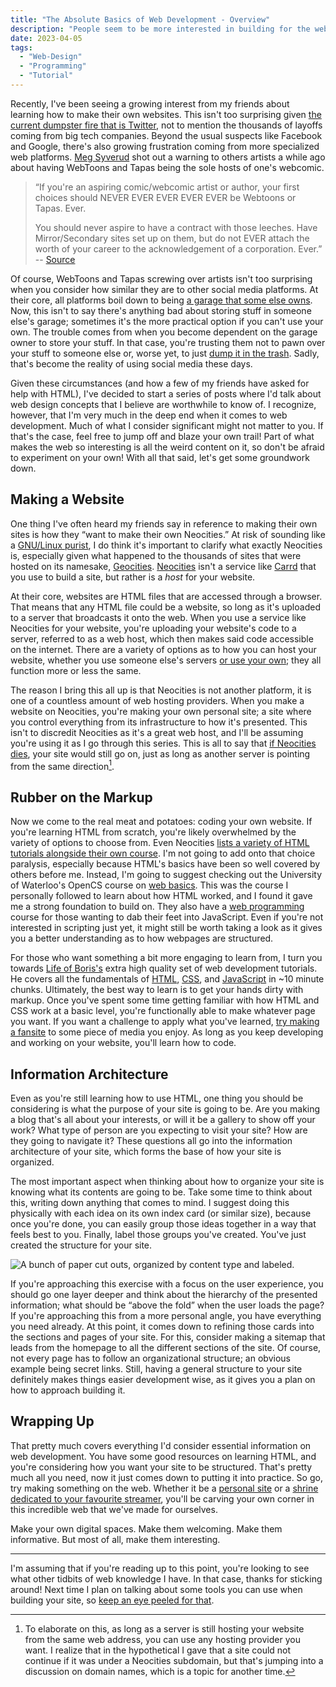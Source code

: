 ```yaml
---
title: "The Absolute Basics of Web Development - Overview"
description: "People seem to be more interested in building for the web these days. Here's how you get started with that."
date: 2023-04-05
tags:
  - "Web-Design"
  - "Programming"
  - "Tutorial"
---
```


Recently, I've been seeing a growing interest from my friends about learning how to make their own websites. This isn't too surprising given [the current dumpster fire that is Twitter](https://twitterisgoinggreat.com/), not to mention the thousands of layoffs coming from big tech companies. Beyond the usual suspects like Facebook and Google, there's also growing frustration coming from more specialized web platforms. [Meg Syverud](https://www.megsyverud.com/) shot out a warning to others artists a while ago about having WebToons and Tapas being the sole hosts of one's webcomic.

> “If you're an aspiring comic/webcomic artist or author, your first choices should NEVER EVER EVER EVER EVER be Webtoons or Tapas. Ever.
>
> You should never aspire to have a contract with those leeches. Have Mirror/Secondary sites set up on them, but do not EVER attach the worth of your career to the acknowledgement of a corporation. Ever.” -- [Source](https://twitter.com/bludragongal/status/1631139667977584640)

Of course, WebToons and Tapas screwing over artists isn't too surprising when you consider how similar they are to other social media platforms. At their core, all platforms boil down to being [a garage that some else owns](https://xkcd.com/1150/). Now, this isn't to say there's anything bad about storing stuff in someone else's garage; sometimes it's the more practical option if you can't use your own. The trouble comes from when you become dependent on the garage owner to store your stuff. In that case, you're trusting them not to pawn over your stuff to someone else or, worse yet, to just [dump it in the trash](https://www.matuzo.at/blog/2022/your-account-is-permanently-suspended/). Sadly, that's become the reality of using social media these days.

Given these circumstances (and how a few of my friends have asked for help with HTML), I've decided to start a series of posts where I'd talk about web design concepts that I believe are worthwhile to know of. I recognize, however, that I'm very much in the deep end when it comes to web development. Much of what I consider significant might not matter to you. If that's the case, feel free to jump off and blaze your own trail! Part of what makes the web so interesting is all the weird content on it, so don't be afraid to experiment on your own! With all that said, let's get some groundwork down.

## Making a Website

One thing I've often heard my friends say in reference to making their own sites is how they “want to make their own Neocities.” At risk of sounding like a [GNU/Linux purist](https://stallman-copypasta.github.io/), I do think it's important to clarify what exactly Neocities is, especially given what happened to the thousands of sites that were hosted on its namesake, [Geocities](https://www.howtogeek.com/692445/remembering-geocities-the-1990s-precursor-to-social-media/). [Neocities](https://neocities.org/) isn't a service like [Carrd](https://carrd.co/) that you use to build a site, but rather is a _host_ for your website.

At their core, websites are HTML files that are accessed through a browser. That means that any HTML file could be a website, so long as it's uploaded to a server that broadcasts it onto the web. When you use a service like Neocities for your website, you're uploading your website's code to a server, referred to as a web host, which then makes said code accessible on the internet. There are a variety of options as to how you can host your website, whether you use someone else's servers [or use your own](https://landchad.net/); they all function more or less the same.

The reason I bring this all up is that Neocities is not another platform, it is one of a countless amount of web hosting providers. When you make a website on Neocities, you're making your own personal site; a site where you control everything from its infrastructure to how it's presented. This isn't to discredit Neocities as it's a great web host, and I'll be assuming you're using it as I go through this series. This is all to say that [if Neocities dies](https://indieweb.org/site-deaths), your site would still go on, just as long as another server is pointing from the same direction[^1].

[^1]: To elaborate on this, as long as a server is still hosting your website from the same web address, you can use any hosting provider you want. I realize that in the hypothetical I gave that a site could not continue if it was under a Neocities subdomain, but that's jumping into a discussion on domain names, which is a topic for another time.

## Rubber on the Markup

Now we come to the real meat and potatoes: coding your own website. If you're learning HTML from scratch, you're likely overwhelmed by the variety of options to choose from. Even Neocities [lists a variety of HTML tutorials alongside their own course](https://neocities.org/tutorials). I'm not going to add onto that choice paralysis, especially because HTML's basics have been so well covered by others before me. Instead, I'm going to suggest checking out the University of Waterloo's OpenCS course on [web basics](https://open.cs.uwaterloo.ca/web-basics/). This was the course I personally followed to learn about how HTML worked, and I found it gave me a strong foundation to build on. They also have a [web programming](https://open.cs.uwaterloo.ca/web-programming/) course for those wanting to dab their feet into JavaScript. Even if you're not interested in scripting just yet, it might still be worth taking a look as it gives you a better understanding as to how webpages are structured.

For those who want something a bit more engaging to learn from, I turn you towards [Life of Boris's](https://www.youtube.com/@LifeofBoris) extra high quality set of web development tutorials. He covers all the fundamentals of [HTML](https://www.youtube.com/watch?v=ttcOHNlNKPE), [CSS](https://www.youtube.com/watch?v=-bYTGvHRbDs), and [JavaScript](https://www.youtube.com/watch?v=8OaCcw_0LIw) in ~10 minute chunks. Ultimately, the best way to learn is to get your hands dirty with markup. Once you've spent some time getting familiar with how HTML and CSS work at a basic level, you're functionally able to make whatever page you want. If you want a challenge to apply what you've learned, [try making a fansite](https://bryanlrobinson.com/blog/bring-fansites-back-to-the-web/) to some piece of media you enjoy. As long as you keep developing and working on your website, you'll learn how to code.

## Information Architecture

Even as you're still learning how to use HTML, one thing you should be considering is what the purpose of your site is going to be. Are you making a blog that's all about your interests, or will it be a gallery to show off your work? What type of person are you expecting to visit your site? How are they going to navigate it? These questions all go into the information architecture of your site, which forms the base of how your site is organized.

The most important aspect when thinking about how to organize your site is knowing what its contents are going to be. Take some time to think about this, writing down anything that comes to mind. I suggest doing this physically with each idea on its own index card (or similar size), because once you're done, you can easily group those ideas together in a way that feels best to you. Finally, label those groups you've created. You've just created the structure for your site.

![A bunch of paper cut outs, organized by content type and labeled.](assets/blog/absolute-basics-overview/Site-CardSorting.jpg "Here's the cards I made when I was coming up with the structure of my own site!")

If you're approaching this exercise with a focus on the user experience, you should go one layer deeper and think about the hierarchy of the presented information; what should be “above the fold” when the user loads the page? If you're approaching this from a more personal angle, you have everything you need already. At this point, it comes down to refining those cards into the sections and pages of your site. For this, consider making a sitemap that leads from the homepage to all the different sections of the site. Of course, not every page has to follow an organizational structure; an obvious example being secret links. Still, having a general structure to your site definitely makes things easier development wise, as it gives you a plan on how to approach building it.

## Wrapping Up

That pretty much covers everything I'd consider essential information on web development. You have some good resources on learning HTML, and you're considering how you want your site to be structured. That's pretty much all you need, now it just comes down to putting it into practice. So go, try making something on the web. Whether it be a [personal site](https://matthiasott.com/articles/into-the-personal-website-verse) or a [shrine dedicated to your favourite streamer](https://fear.garden/jerma/), you'll be carving your own corner in this incredible web that we've made for ourselves.

Make your own digital spaces. Make them welcoming. Make them informative. But most of all, make them interesting.

---

I'm assuming that if you're reading up to this point, you're looking to see what other tidbits of web knowledge I have. In that case, thanks for sticking around! Next time I plan on talking about some tools you can use when building your site, so [keep an eye peeled for that](/feeds/).
